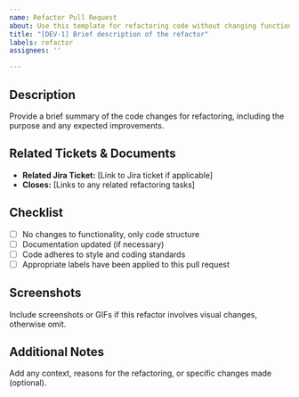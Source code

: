 ```yaml
---
name: Refactor Pull Request
about: Use this template for refactoring code without changing functionality
title: "[DEV-1] Brief description of the refactor"
labels: refactor
assignees: ''

---
```


## Description
Provide a brief summary of the code changes for refactoring, including the purpose and any expected improvements.

## Related Tickets & Documents
- **Related Jira Ticket:** [Link to Jira ticket if applicable]
- **Closes:** [Links to any related refactoring tasks]

## Checklist
- [ ] No changes to functionality, only code structure
- [ ] Documentation updated (if necessary)
- [ ] Code adheres to style and coding standards
- [ ] Appropriate labels have been applied to this pull request

## Screenshots
Include screenshots or GIFs if this refactor involves visual changes, otherwise omit.

## Additional Notes
Add any context, reasons for the refactoring, or specific changes made (optional).
